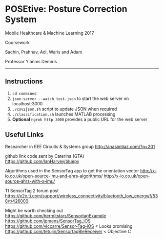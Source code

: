 # POSEtive: Posture Correction System

Mobile Healthcare & Machine Learning 2017

Coursework

Sachin, Prahnav, Adi, Waris and Adam

Professor Yiannis Demiris

----------

Instructions
-------------------
1. `cd combined`
2. `json-server --watch test.json` to start the web server on localhost:3000
3. `./csv2json.sh` script to update JSON when required
4. `./classification.sh` launches MATLAB processing
5. **Optional** `ngrok http 3000` provides a public URL for the web server

Useful Links
-------------------

Researcher in EEE Circuits & Systems group
http://anasimtiaz.com/?p=201

github link code sent by Caterina (GTA)
https://github.com/IanHarvey/bluepy

Algorithms used in the SensorTag app to get the orientation vector
http://x-io.co.uk/open-source-imu-and-ahrs-algorithms/
http://x-io.co.uk/open-source-ahrs-with-x-imu/

TI SensorTag 2 forum post
https://e2e.ti.com/support/wireless_connectivity/bluetooth_low_energy/f/538/t/426000

Might be worth checking out
https://github.com/hermitstars/SensortagExample
https://github.com/jpmens/SensorTag_iOS
https://github.com/viccarre/Sensor-Tag-iOS < Looks promising
https://github.com/tetujin/SensortagBleReceiver < Objective C
